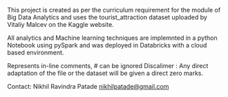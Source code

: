 This project is created as per the curriculum requirement for the module of Big Data Analytics and uses the tourist_attraction dataset uploaded by Vitaliy Malcev on the Kaggle website.

All analytics and Machine learning techniques are implemnted in a python Notebook using pySpark and was deployed in Databricks with a cloud based environment.

Represents in-line comments, # can be ignored Discalimer : Any direct adaptation of the file or the dataset will be given a direct zero marks.

Contact: Nikhil Ravindra Patade nikhilpatade@gmail.com
